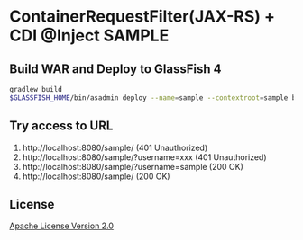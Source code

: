ContainerRequestFilter(JAX-RS) + CDI @Inject SAMPLE
============================================================

## Build WAR and Deploy to GlassFish 4

```sh
gradlew build
$GLASSFISH_HOME/bin/asadmin deploy --name=sample --contextroot=sample build/libs/jaxrs-cd-filter-injection-sample-1.0-SNAPSHOT.war
```

## Try access to URL

1. http://localhost:8080/sample/ (401 Unauthorized)
2. http://localhost:8080/sample/?username=xxx (401 Unauthorized)
3. http://localhost:8080/sample/?username=sample (200 OK)
4. http://localhost:8080/sample/ (200 OK)

## License

[Apache License Version 2.0](http://www.apache.org/licenses/LICENSE-2.0.txt)
